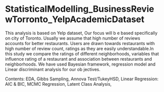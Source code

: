 # StatisticalModelling_BusinessReviewTorronto_YelpAcademicDataset

This analysis is based on Yelp dataset, Our focus will b e based specifically on city
of Toronto. Usually we assume that high number of reviews accounts for better
restaurants. Users are drawn towards restaurants with high number of review
count, ratings as they are easily understandable.In this study we compare the
ratings of different neighborhoods, variables that influence rating of a restaurant
and association between restaurants and neighborhoods. We have used Bayesian
framework, regression model and Linear discriminant analysis for our ob jectives.

Contents:
EDA,
Gibbs Sampling,
Annova Test/TukeyHSD,
Linear Regression: AIC & BIC,
MCMC Regression,
Latent Class Analysis,

